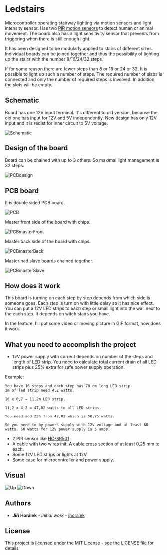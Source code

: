 # Ledstairs

Microcontroller operating stairway lighting via motion sensors and light intensity sensor. Has two [PIR motion sensors](https://en.wikipedia.org/wiki/Passive_infrared_sensor) to detect human or animal movement.
The board also has a light sensitivity sensor that prevents from triggering when there is still enough light.

It has been designed to be modularly applied to stairs of different sizes. Individual boards can be joined together and thus the possibility of lighting up the stairs with the number 8/16/24/32 steps.

If for some reason there are fewer steps than 8 or 16 or 24 or 32. It is possible to light up such a number of steps. The required number of slabs is connected and only the number of required steps is involved. In addition, the slots will be empty.

## Schematic

Board has one 12V input terminal. It's different to old version, because the old one has input for 12V and 5V independently. New design has only 12V input and it is redist for inner circuit to 5V voltage.

![Schematic](https://github.com/jhoralek/led-stairs/blob/master/images/led-stairs-schematic-smd.png)

## Design of the board

Board can be chained with up to 3 others. So maximal light management is 32 steps.

![PCBdesign](https://github.com/jhoralek/led-stairs/blob/master/images/led-stairs-smd-board.png)

## PCB board

It is double sided PCB board.

![PCB](https://github.com/jhoralek/led-stairs/blob/master/images/board_with_no_smds.jpg)

Master front side of the board with chips.

![PCBmasterFront](https://github.com/jhoralek/led-stairs/blob/master/images/master_front.jpg)

Master back side of the board with chips.

![PCBmasterBack](https://github.com/jhoralek/led-stairs/blob/master/images/master_back.jpg)

Master nad slave boards chained together.

![PCBmasterSlave](https://github.com/jhoralek/led-stairs/blob/master/images/master_slave_front.jpg)

## How does it work

This board is turning on each step by step depends from which side is someone goes. Each step is turn on with little delay so it has nice effect. You can put a 12V LED strips to each step or
small light into the wall next to the each step. It depends on witch stairs you have.

In the feature, I'll put some video or moving picture in GIF format, how does it work.

## What you need to accomplish the project

- 12V power supply with current depends on number of the steps and length of LED strip. You need to calculate total current drain of all LED strips plus 25% extra for safe power supply operation.

Example:

```
You have 16 steps and each step has 70 cm long LED strip.
1m of led strip need 4,2 watts.

16 x 0,7 = 11,2m LED strip.

11,2 x 4,2 = 47,02 watts to all LED strips.

You need add 25% from 47,02 which is 58,75 watts.

So you need to by powers supply with 12V voltage and at least 60 watts. 60 watts for 12V power supply is 5 amps.
```

- 2 PIR sensor like [HC-SR501](https://www.amazon.com/HC-SR501/s?k=HC-SR501)
- A cable with two wires init. A cable cross section of at least 0,25 mm to each.
- Some 12V LED strips or lights at 12V.
- Some case for microcontroller and power supply.

## Visual

![Up](https://github.com/jhoralek/led-stairs/blob/master/images/led-stairs-1.gif)
![Down](https://github.com/jhoralek/led-stairs/blob/master/images/led-stairs-2.gif)

## Authors

- **Jiří Horálek** - _Initial work_ - [jhoralek](https://github.com/jhoralek)

## License

This project is licensed under the MIT License - see the [LICENSE](LICENSE) file for details
